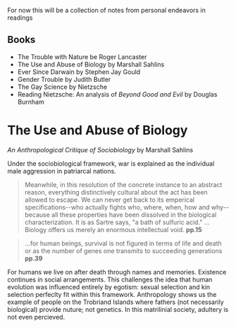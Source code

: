 For now this will be a collection of notes from personal endeavors in readings

## Books

 - The Trouble with Nature be Roger Lancaster
 - The Use and Abuse of Biology by Marshall Sahlins
 - Ever Since Darwain by Stephen Jay Gould
 - Gender Trouble by Judith Butler
 - The Gay Science by Nietzsche
 - Reading Nietzsche: An analysis of *Beyond Good and Evil* by Douglas Burnham

 # The Use and Abuse of Biology
 *An Anthropological Critique of Sociobiology* by Marshall Sahlins

Under the sociobiological framework, war is explained as the individual male aggression in patriarcal nations.
 > Meanwhile, in this resolution of the concrete instance to an abstract reason, everything distinctively cultural about the act has been allowed to escape. We can never get back to its emperical specifications--who actually fights who, where, when, how and why--because all these properties have been dissolved in the biological characterization. It is as Sartre says, "a bath of sulfuric acid." ... Biology offers us merely an enormous intellectual void. __pp.15__

 > ...for human beings, survival is not figured in terms of life and death or as the number of genes one transmits to succeeding generations __pp.39__

 For humans we live on after death through names and memories. Existence continues in social arrangements. This challenges the idea that human evolution was influenced entirely by egotism: sexual selection and kin selection perfeclty fit within this framework. Anthropology shows us the example of people on the Trobriand Islands where fathers (not necessarily biological) provide nuture; not genetics. In this matrilinial society, adultery is not even percieved.
